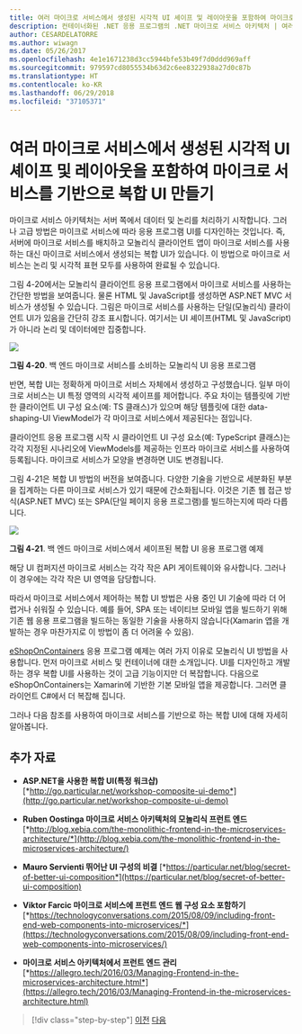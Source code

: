 ```yaml
---
title: 여러 마이크로 서비스에서 생성된 시각적 UI 셰이프 및 레이아웃을 포함하여 마이크로 서비스를 기반으로 복합 UI 만들기
description: 컨테이너화된 .NET 응용 프로그램의 .NET 마이크로 서비스 아키텍처 | 여러 마이크로 서비스에서 생성된 시각적 UI 셰이프 및 레이아웃을 포함하여 마이크로 서비스를 기반으로 복합 UI 만들기
author: CESARDELATORRE
ms.author: wiwagn
ms.date: 05/26/2017
ms.openlocfilehash: 4e1e1671238d3cc5944bfe53b49f7d0ddd969aff
ms.sourcegitcommit: 979597cd8055534b63d2c6ee8322938a27d0c87b
ms.translationtype: HT
ms.contentlocale: ko-KR
ms.lasthandoff: 06/29/2018
ms.locfileid: "37105371"
---
```

# <a name="creating-composite-ui-based-on-microservices-including-visual-ui-shape-and-layout-generated-by-multiple-microservices"></a>여러 마이크로 서비스에서 생성된 시각적 UI 셰이프 및 레이아웃을 포함하여 마이크로 서비스를 기반으로 복합 UI 만들기

마이크로 서비스 아키텍처는 서버 쪽에서 데이터 및 논리를 처리하기 시작합니다. 그러나 고급 방법은 마이크로 서비스에 따라 응용 프로그램 UI를 디자인하는 것입니다. 즉, 서버에 마이크로 서비스를 배치하고 모놀리식 클라이언트 앱이 마이크로 서비스를 사용하는 대신 마이크로 서비스에서 생성되는 복합 UI가 있습니다. 이 방법으로 마이크로 서비스는 논리 및 시각적 표현 모두를 사용하여 완료될 수 있습니다.

그림 4-20에서는 모놀리식 클라이언트 응용 프로그램에서 마이크로 서비스를 사용하는 간단한 방법을 보여줍니다. 물론 HTML 및 JavaScript를 생성하면 ASP.NET MVC 서비스가 생성될 수 있습니다. 그림은 마이크로 서비스를 사용하는 단일(모놀리식) 클라이언트 UI가 있음을 간단히 강조 표시합니다. 여기서는 UI 셰이프(HTML 및 JavaScript)가 아니라 논리 및 데이터에만 집중합니다.

![](./media/image20.png)

**그림 4-20**. 백 엔드 마이크로 서비스를 소비하는 모놀리식 UI 응용 프로그램

반면, 복합 UI는 정확하게 마이크로 서비스 자체에서 생성하고 구성했습니다. 일부 마이크로 서비스는 UI 특정 영역의 시각적 셰이프를 제어합니다. 주요 차이는 템플릿에 기반한 클라이언트 UI 구성 요소(예: TS 클래스)가 있으며 해당 템플릿에 대한 data-shaping-UI ViewModel가 각 마이크로 서비스에서 제공된다는 점입니다.

클라이언트 응용 프로그램 시작 시 클라이언트 UI 구성 요소(예: TypeScript 클래스)는 각각 지정된 시나리오에 ViewModels를 제공하는 인프라 마이크로 서비스를 사용하여 등록됩니다. 마이크로 서비스가 모양을 변경하면 UI도 변경됩니다.

그림 4-21은 복합 UI 방법의 버전을 보여줍니다. 다양한 기술을 기반으로 세분화된 부분을 집계하는 다른 마이크로 서비스가 있기 때문에 간소화됩니다. 이것은 기존 웹 접근 방식(ASP.NET MVC) 또는 SPA(단일 페이지 응용 프로그램)를 빌드하는지에 따라 다릅니다.

![](./media/image21.png)

**그림 4-21**. 백 엔드 마이크로 서비스에서 셰이프된 복합 UI 응용 프로그램 예제

해당 UI 컴퍼지션 마이크로 서비스는 각각 작은 API 게이트웨이와 유사합니다. 그러나 이 경우에는 각각 작은 UI 영역을 담당합니다.

따라서 마이크로 서비스에서 제어하는 복합 UI 방법은 사용 중인 UI 기술에 따라 더 어렵거나 쉬워질 수 있습니다. 예를 들어, SPA 또는 네이티브 모바일 앱을 빌드하기 위해 기존 웹 응용 프로그램을 빌드하는 동일한 기술을 사용하지 않습니다(Xamarin 앱을 개발하는 경우 마찬가지로 이 방법이 좀 더 어려울 수 있음).

[eShopOnContainers](http://aka.ms/MicroservicesArchitecture) 응용 프로그램 예제는 여러 가지 이유로 모놀리식 UI 방법을 사용합니다. 먼저 마이크로 서비스 및 컨테이너에 대한 소개입니다. UI를 디자인하고 개발하는 경우 복합 UI를 사용하는 것이 고급 기능이지만 더 복잡합니다. 다음으로 eShopOnContainers는 Xamarin에 기반한 기본 모바일 앱을 제공합니다. 그러면 클라이언트 C\#에서 더 복잡해 집니다.

그러나 다음 참조를 사용하여 마이크로 서비스를 기반으로 하는 복합 UI에 대해 자세히 알아봅니다.

## <a name="additional-resources"></a>추가 자료

-   **ASP.NET을 사용한 복합 UI(특정 워크샵)**
    [*http://go.particular.net/workshop-composite-ui-demo*](http://go.particular.net/workshop-composite-ui-demo)

-   **Ruben Oostinga 마이크로 서비스 아키텍처의 모놀리식 프런트 엔드**
    [*http://blog.xebia.com/the-monolithic-frontend-in-the-microservices-architecture/*](http://blog.xebia.com/the-monolithic-frontend-in-the-microservices-architecture/)

-   **Mauro Servienti 뛰어난 UI 구성의 비결**
    [*https://particular.net/blog/secret-of-better-ui-composition*](https://particular.net/blog/secret-of-better-ui-composition)

-   **Viktor Farcic 마이크로 서비스에 프런트 엔드 웹 구성 요소 포함하기**
    [*https://technologyconversations.com/2015/08/09/including-front-end-web-components-into-microservices/*](https://technologyconversations.com/2015/08/09/including-front-end-web-components-into-microservices/)

-   **마이크로 서비스 아키텍처에서 프런트 엔드 관리**\
    [*https://allegro.tech/2016/03/Managing-Frontend-in-the-microservices-architecture.html*](https://allegro.tech/2016/03/Managing-Frontend-in-the-microservices-architecture.html)


>[!div class="step-by-step"]
[이전](microservices-addressability-service-registry.md)
[다음](resilient-high-availability-microservices.md)

